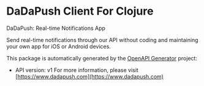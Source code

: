 # DaDaPush Client For Clojure

DaDaPush: Real-time Notifications App

Send real-time notifications through our API without coding and maintaining your own app for iOS or Android devices.

This package is automatically generated by the [OpenAPI Generator](https://openapi-generator.tech) project:

- API version: v1
For more information, please visit [https://www.dadapush.com](https://www.dadapush.com)
